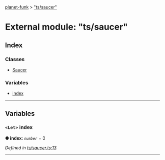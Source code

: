 [planet-funk](../README.md) > ["ts/saucer"](../modules/_ts_saucer_.md)

# External module: "ts/saucer"

## Index

### Classes

* [Saucer](../classes/_ts_saucer_.saucer.md)

### Variables

* [index](_ts_saucer_.md#index)

---

## Variables

<a id="index"></a>

### `<Let>` index

**● index**: *`number`* = 0

*Defined in [ts/saucer.ts:13](https://github.com/WilliamRADFunk/planet-funk/blob/b46ca69/src/ts/saucer.ts#L13)*

___

